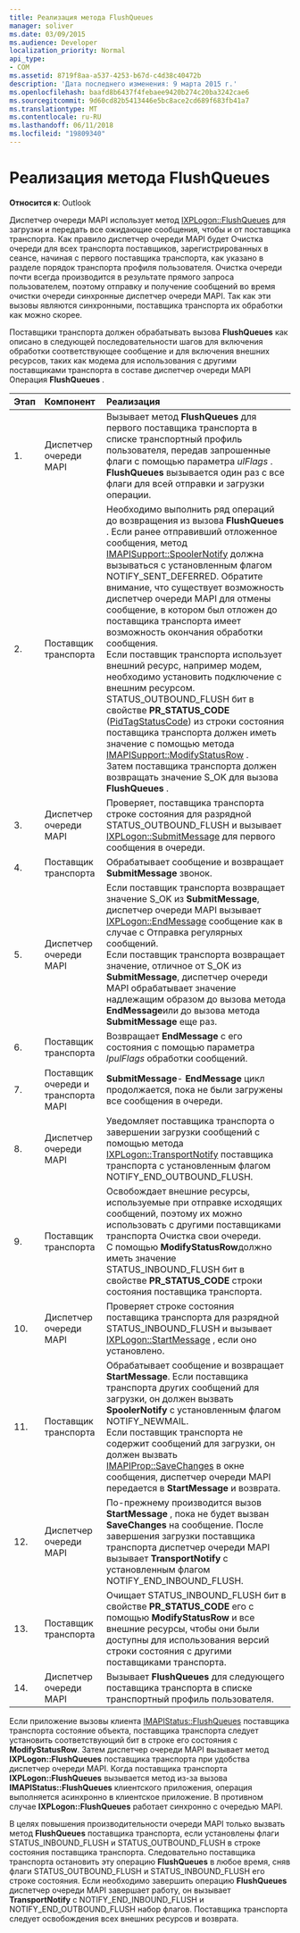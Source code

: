 ```yaml
---
title: Реализация метода FlushQueues
manager: soliver
ms.date: 03/09/2015
ms.audience: Developer
localization_priority: Normal
api_type:
- COM
ms.assetid: 8719f8aa-a537-4253-b67d-c4d38c40472b
description: 'Дата последнего изменения: 9 марта 2015 г.'
ms.openlocfilehash: baafd8b6437f4febaee9420b274c20ba3242cae6
ms.sourcegitcommit: 9d60cd82b5413446e5bc8ace2cd689f683fb41a7
ms.translationtype: MT
ms.contentlocale: ru-RU
ms.lasthandoff: 06/11/2018
ms.locfileid: "19809340"
---
```

# <a name="implementing-the-flushqueues-method"></a>Реализация метода FlushQueues

  
  
**Относится к**: Outlook 
  
Диспетчер очереди MAPI использует метод [IXPLogon::FlushQueues](ixplogon-flushqueues.md) для загрузки и передать все ожидающие сообщения, чтобы и от поставщика транспорта. Как правило диспетчер очереди MAPI будет Очистка очереди для всех транспорта поставщиков, зарегистрированных в сеансе, начиная с первого поставщика транспорта, как указано в разделе порядок транспорта профиля пользователя. Очистка очереди почти всегда производится в результате прямого запроса пользователем, поэтому отправку и получение сообщений во время очистки очереди синхронные диспетчер очереди MAPI. Так как эти вызовы являются синхронными, поставщика транспорта их обработки как можно скорее. 
  
Поставщики транспорта должен обрабатывать вызова **FlushQueues** как описано в следующей последовательности шагов для включения обработки соответствующее сообщение и для включения внешних ресурсов, таких как модема для использования с другими поставщиками транспорта в составе диспетчер очереди MAPI Операция **FlushQueues** . 
  
|**Этап**|**Компонент**|**Реализация**|
|:-----|:-----|:-----|
|1.  <br/> |Диспетчер очереди MAPI  <br/> |Вызывает метод **FlushQueues** для первого поставщика транспорта в списке транспортный профиль пользователя, передав запрошенные флаги с помощью параметра _ulFlags_ . **FlushQueues** вызывается один раз с все флаги для всей отправки и загрузки операции.  <br/> |
|2.  <br/> |Поставщик транспорта  <br/> |Необходимо выполнить ряд операций до возвращения из вызова **FlushQueues** . Если ранее отправивший отложенное сообщения, метод [IMAPISupport::SpoolerNotify](imapisupport-spoolernotify.md) должна вызываться с установленным флагом NOTIFY_SENT_DEFERRED. Обратите внимание, что существует возможность диспетчер очереди MAPI для отмены сообщение, в котором был отложен до поставщика транспорта имеет возможность окончания обработки сообщения.  <br/> Если поставщик транспорта использует внешний ресурс, например модем, необходимо установить подключение с внешним ресурсом.  <br/> STATUS_OUTBOUND_FLUSH бит в свойстве **PR_STATUS_CODE** ([PidTagStatusCode](pidtagstatuscode-canonical-property.md)) из строки состояния поставщика транспорта должен иметь значение с помощью метода [IMAPISupport::ModifyStatusRow](imapisupport-modifystatusrow.md) .  <br/> Затем поставщика транспорта должен возвращать значение S_OK для вызова **FlushQueues** .  <br/> |
|3.  <br/> |Диспетчер очереди MAPI  <br/> |Проверяет, поставщика транспорта строке состояния для разрядной STATUS_OUTBOUND_FLUSH и вызывает [IXPLogon::SubmitMessage](ixplogon-submitmessage.md) для первого сообщения в очереди.  <br/> |
|4.  <br/> |Поставщик транспорта  <br/> |Обрабатывает сообщение и возвращает **SubmitMessage** звонок.  <br/> |
|5.  <br/> |Диспетчер очереди MAPI  <br/> |Если поставщик транспорта возвращает значение S_OK из **SubmitMessage**, диспетчер очереди MAPI вызывает [IXPLogon::EndMessage](ixplogon-endmessage.md) сообщение как в случае с Отправка регулярных сообщений.  <br/> Если поставщик транспорта возвращает значение, отличное от S_OK из **SubmitMessage**, диспетчер очереди MAPI обрабатывает значение надлежащим образом до вызова метода **EndMessage**или до вызова метода **SubmitMessage** еще раз.  <br/> |
|6.  <br/> |Поставщик транспорта  <br/> |Возвращает **EndMessage** с его состояния с помощью параметра _lpulFlags_ обработки сообщений.  <br/> |
|7.  <br/> |Поставщик очереди и транспорта MAPI  <br/> |**SubmitMessage**- **EndMessage** цикл продолжается, пока не были загружены все сообщения в очереди.  <br/> |
|8.  <br/> |Диспетчер очереди MAPI  <br/> |Уведомляет поставщика транспорта о завершении загрузки сообщений с помощью метода [IXPLogon::TransportNotify](ixplogon-transportnotify.md) поставщика транспорта с установленным флагом NOTIFY_END_OUTBOUND_FLUSH.  <br/> |
|9.  <br/> |Поставщик транспорта  <br/> |Освобождает внешние ресурсы, используемые при отправке исходящих сообщений, поэтому их можно использовать с другими поставщиками транспорта Очистка свои очереди.  <br/> С помощью **ModifyStatusRow**должно иметь значение STATUS_INBOUND_FLUSH бит в свойстве **PR_STATUS_CODE** строки состояния поставщика транспорта.  <br/> |
|10.  <br/> |Диспетчер очереди MAPI  <br/> |Проверяет строке состояния поставщика транспорта для разрядной STATUS_INBOUND_FLUSH и вызывает [IXPLogon::StartMessage](ixplogon-startmessage.md) , если оно установлено.  <br/> |
|11.  <br/> |Поставщик транспорта  <br/> |Обрабатывает сообщение и возвращает **StartMessage**. Если поставщика транспорта других сообщений для загрузки, он должен вызвать **SpoolerNotify** с установленным флагом NOTIFY_NEWMAIL.  <br/> Если поставщик транспорта не содержит сообщений для загрузки, он должен вызвать [IMAPIProp::SaveChanges](imapiprop-savechanges.md) в окне сообщения, диспетчер очереди MAPI передается в **StartMessage** и возврата.  <br/> |
|12.  <br/> |Диспетчер очереди MAPI  <br/> |По-прежнему производится вызов **StartMessage** , пока не будет вызван **SaveChanges** на сообщение. После завершения загрузки поставщика транспорта диспетчер очереди MAPI вызывает **TransportNotify** с установленным флагом NOTIFY_END_INBOUND_FLUSH.  <br/> |
|13.  <br/> |Поставщик транспорта  <br/> |Очищает STATUS_INBOUND_FLUSH бит в свойстве **PR_STATUS_CODE** его с помощью **ModifyStatusRow** и все внешние ресурсы, чтобы они были доступны для использования версий строки состояния с другими поставщиками транспорта.  <br/> |
|14.  <br/> |Диспетчер очереди MAPI  <br/> |Вызывает **FlushQueues** для следующего поставщика транспорта в списке транспортный профиль пользователя.  <br/> |
   
Если приложение вызовы клиента [IMAPIStatus::FlushQueues](imapistatus-flushqueues.md) поставщика транспорта состояние объекта, поставщика транспорта следует установить соответствующий бит в строке его состояния с **ModifyStatusRow**. Затем диспетчер очереди MAPI вызывает метод **IXPLogon::FlushQueues** поставщика транспорта при удобства диспетчер очереди MAPI. Когда поставщика транспорта **IXPLogon::FlushQueues** вызывается метод из-за вызова **IMAPIStatus::FlushQueues** клиентского приложения, операция выполняется асинхронно в клиентское приложение. В противном случае **IXPLogon::FlushQueues** работает синхронно с очередью MAPI. 
  
В целях повышения производительности очереди MAPI только вызвать метод **FlushQueues** поставщика транспорта, если установлены флаги STATUS_INBOUND_FLUSH и STATUS_OUTBOUND_FLUSH в строке состояния поставщика транспорта. Следовательно поставщика транспорта остановить эту операцию **FlushQueues** в любое время, сняв флаги STATUS_OUTBOUND_FLUSH и STATUS_INBOUND_FLUSH его строке состояния. Если необходимо завершить операцию **FlushQueues** диспетчер очереди MAPI завершает работу, он вызывает **TransportNotify** с NOTIFY_END_INBOUND_FLUSH и NOTIFY_END_OUTBOUND_FLUSH набор флагов. Поставщика транспорта следует освобождения всех внешних ресурсов и возврата. 
  

